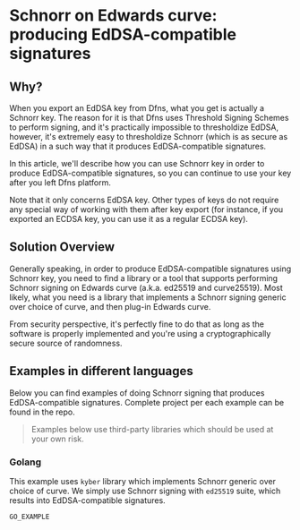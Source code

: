 # Schnorr on Edwards curve: producing EdDSA-compatible signatures

<!-- toc -->
<!-- tocstop -->

## Why?

When you export an EdDSA key from Dfns, what you get is actually a Schnorr key. The reason
for it is that Dfns uses Threshold Signing Schemes to perform signing, and it's practically
impossible to thresholdize EdDSA, however, it's extremely easy to thresholdize Schnorr
(which is as secure as EdDSA) in a such way that it produces EdDSA-compatible signatures.

In this article, we'll describe how you can use Schnorr key in order to produce EdDSA-compatible
signatures, so you can continue to use your key after you left Dfns platform.

Note that it only concerns EdDSA key. Other types of keys do not require any special way of
working with them after key export (for instance, if you exported an ECDSA key, you can use
it as a regular ECDSA key).

## Solution Overview
Generally speaking, in order to produce EdDSA-compatible signatures using Schnorr key, you
need to find a library or a tool that supports performing Schnorr signing on Edwards curve
(a.k.a. ed25519 and curve25519). Most likely, what you need is a library that implements
a Schnorr signing generic over choice of curve, and then plug-in Edwards curve.

From security perspective, it's perfectly fine to do that as long as the software is properly
implemented and you're using a cryptographically secure source of randomness.

## Examples in different languages
Below you can find examples of doing Schnorr signing that produces EdDSA-compatible signatures.
Complete project per each example can be found in the repo.

> Examples below use third-party libraries which should be used at your own risk.

### Golang
This example uses `kyber` library which implements Schnorr generic over choice of curve. We
simply use Schnorr signing with `ed25519` suite, which results into EdDSA-compatible
signatures.

```go
GO_EXAMPLE
```
